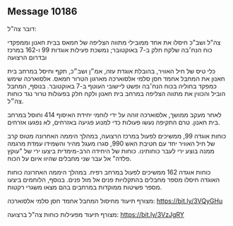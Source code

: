 ## Message 10186

דובר צה"ל:

צה"ל ושב"כ חיסלו את אחד ממובילי מתווה הצליפה של חמאס בבית חאנון וממפקדי כוח הנח׳בה שלקח חלק ב-7 באוקטובר; נמשכת פעילות אוגדות 99 ו-162 במרכז ובדרום הרצועה

כלי טיס של חיל האוויר, בהובלת אוגדת עזה, אמ״ן ושב״כ, תקף וחיסל במרחב בית חאנון את המחבל אחמד חסן סלמי אלסוארכה מארגון הטרור חמאס. אלסוארכה שימש כמפקד בחוליה בכוח הנח׳בה ופשט ליישובי העוטף ב-7 באוקטובר. 
בנוסף, המחבל הוביל והכווין את מתווה הצליפה במרחב בית חאנון ולקח חלק בפעולות טרור נגד כוחות צה״ל.

לאחר מעקב ממושך, אלסוארכה זוהה על ידי לוחמי יחידת האיסוף 414 וחוסל במרחב בית חאנון. טרם התקיפה נעשו פעולות כדי למנוע פגיעה באזרחים, לא נפגעו אזרחים.

כוחות אוגדה 99, ממשיכים לפעול במרכז הרצועה, במהלך היממה האחרונה מטוס קרב של חיל האוויר יחד עם חטיבת האש 990, סגרו מעגל מהיר והשמידו עמדת מרגמה ממנה בוצע ירי לעבר כוחותינו. 
כוחות של היחידה הרב-מימדית ביצעו ירי של "עוקץ פלדה" אל עבר שני מחבלים שהיוו איום על הכוח. 

כוחות אוגדה 162 ממשיכים לפעול במרחב רפיח. במהלך היממה האחרונה כוחות האוגדה חיסלו מספר מחבלים בהתקלויות פנים אל מול פנים.
בנוסף, הלוחמים ביצעו מספר פשיטות ממוקדות במרחבים בהם מצאו משגרי רקטות.

מצורף תיעוד מחיסול המחבל אחמד חסן סלמי אלסוארכה: https://bit.ly/3VQyGHu

מצורף תיעוד מפעילות כוחות צה"ל ברצועה: https://bit.ly/3VzJgRY

